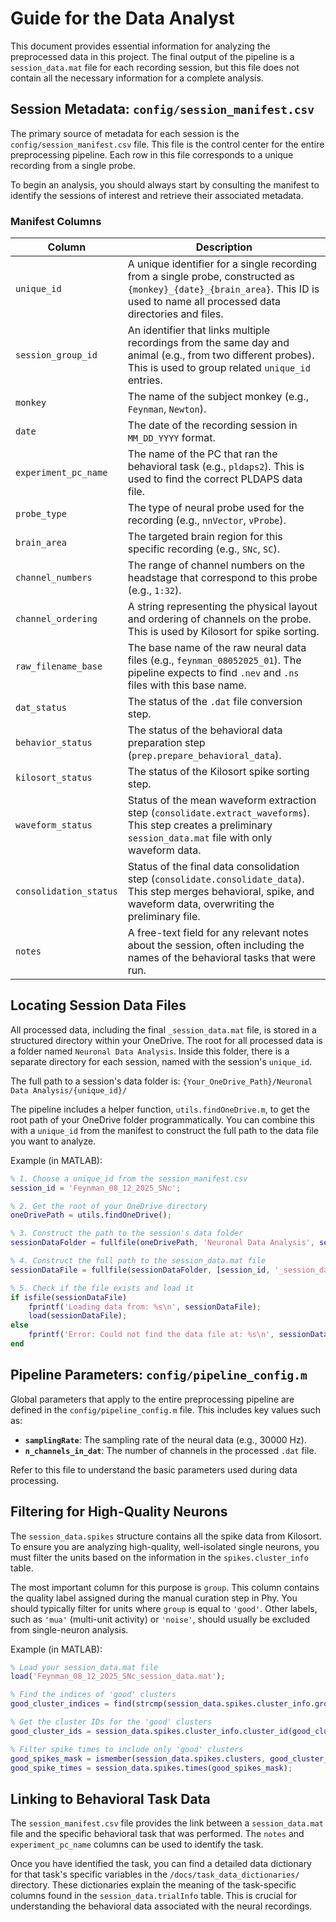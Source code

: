 # Guide for the Data Analyst

This document provides essential information for analyzing the preprocessed data in this project. The final output of the pipeline is a `session_data.mat` file for each recording session, but this file does not contain all the necessary information for a complete analysis.

## Session Metadata: `config/session_manifest.csv`

The primary source of metadata for each session is the `config/session_manifest.csv` file. This file is the control center for the entire preprocessing pipeline. Each row in this file corresponds to a unique recording from a single probe.

To begin an analysis, you should always start by consulting the manifest to identify the sessions of interest and retrieve their associated metadata.

### Manifest Columns

| Column | Description |
|---|---|
| `unique_id` | A unique identifier for a single recording from a single probe, constructed as `{monkey}_{date}_{brain_area}`. This ID is used to name all processed data directories and files. |
| `session_group_id` | An identifier that links multiple recordings from the same day and animal (e.g., from two different probes). This is used to group related `unique_id` entries. |
| `monkey` | The name of the subject monkey (e.g., `Feynman`, `Newton`). |
| `date` | The date of the recording session in `MM_DD_YYYY` format. |
| `experiment_pc_name` | The name of the PC that ran the behavioral task (e.g., `pldaps2`). This is used to find the correct PLDAPS data file. |
| `probe_type` | The type of neural probe used for the recording (e.g., `nnVector`, `vProbe`). |
| `brain_area` | The targeted brain region for this specific recording (e.g., `SNc`, `SC`). |
| `channel_numbers` | The range of channel numbers on the headstage that correspond to this probe (e.g., `1:32`). |
| `channel_ordering` | A string representing the physical layout and ordering of channels on the probe. This is used by Kilosort for spike sorting. |
| `raw_filename_base` | The base name of the raw neural data files (e.g., `feynman_08052025_01`). The pipeline expects to find `.nev` and `.ns` files with this base name. |
| `dat_status` | The status of the `.dat` file conversion step. |
| `behavior_status` | The status of the behavioral data preparation step (`prep.prepare_behavioral_data`). |
| `kilosort_status` | The status of the Kilosort spike sorting step. |
| `waveform_status` | Status of the mean waveform extraction step (`consolidate.extract_waveforms`). This step creates a preliminary `session_data.mat` file with only waveform data. |
| `consolidation_status` | Status of the final data consolidation step (`consolidate.consolidate_data`). This step merges behavioral, spike, and waveform data, overwriting the preliminary file. |
| `notes` | A free-text field for any relevant notes about the session, often including the names of the behavioral tasks that were run. |

## Locating Session Data Files

All processed data, including the final `_session_data.mat` file, is stored in a structured directory within your OneDrive. The root for all processed data is a folder named `Neuronal Data Analysis`. Inside this folder, there is a separate directory for each session, named with the session's `unique_id`.

The full path to a session's data folder is:
`{Your_OneDrive_Path}/Neuronal Data Analysis/{unique_id}/`

The pipeline includes a helper function, `utils.findOneDrive.m`, to get the root path of your OneDrive folder programmatically. You can combine this with a `unique_id` from the manifest to construct the full path to the data file you want to analyze.

Example (in MATLAB):
```matlab
% 1. Choose a unique_id from the session_manifest.csv
session_id = 'Feynman_08_12_2025_SNc';

% 2. Get the root of your OneDrive directory
oneDrivePath = utils.findOneDrive();

% 3. Construct the path to the session's data folder
sessionDataFolder = fullfile(oneDrivePath, 'Neuronal Data Analysis', session_id);

% 4. Construct the full path to the session_data.mat file
sessionDataFile = fullfile(sessionDataFolder, [session_id, '_session_data.mat']);

% 5. Check if the file exists and load it
if isfile(sessionDataFile)
    fprintf('Loading data from: %s\n', sessionDataFile);
    load(sessionDataFile);
else
    fprintf('Error: Could not find the data file at: %s\n', sessionDataFile);
end
```

## Pipeline Parameters: `config/pipeline_config.m`

Global parameters that apply to the entire preprocessing pipeline are defined in the `config/pipeline_config.m` file. This includes key values such as:

*   **`samplingRate`**: The sampling rate of the neural data (e.g., 30000 Hz).
*   **`n_channels_in_dat`**: The number of channels in the processed `.dat` file.

Refer to this file to understand the basic parameters used during data processing.

## Filtering for High-Quality Neurons

The `session_data.spikes` structure contains all the spike data from Kilosort. To ensure you are analyzing high-quality, well-isolated single neurons, you must filter the units based on the information in the `spikes.cluster_info` table.

The most important column for this purpose is `group`. This column contains the quality label assigned during the manual curation step in Phy. You should typically filter for units where `group` is equal to `'good'`. Other labels, such as `'mua'` (multi-unit activity) or `'noise'`, should usually be excluded from single-neuron analysis.

Example (in MATLAB):
```matlab
% Load your session_data.mat file
load('Feynman_08_12_2025_SNc_session_data.mat');

% Find the indices of 'good' clusters
good_cluster_indices = find(strcmp(session_data.spikes.cluster_info.group, 'good'));

% Get the cluster IDs for the 'good' clusters
good_cluster_ids = session_data.spikes.cluster_info.cluster_id(good_cluster_indices);

% Filter spike times to include only 'good' clusters
good_spikes_mask = ismember(session_data.spikes.clusters, good_cluster_ids);
good_spike_times = session_data.spikes.times(good_spikes_mask);
```

## Linking to Behavioral Task Data

The `session_manifest.csv` file provides the link between a `session_data.mat` file and the specific behavioral task that was performed. The `notes` and `experiment_pc_name` columns can be used to identify the task.

Once you have identified the task, you can find a detailed data dictionary for that task's specific variables in the `/docs/task_data_dictionaries/` directory. These dictionaries explain the meaning of the task-specific columns found in the `session_data.trialInfo` table. This is crucial for understanding the behavioral data associated with the neural recordings.
